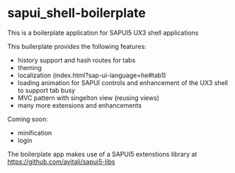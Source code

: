 sapui_shell-boilerplate
=======================

This is a boilerplate application for SAPUI5 UX3 shell applications

This builerplate provides the following features:
- history support and hash routes for tabs
- theming
- localization (index.html?sap-ui-language=he#tab1)
- loading animation for SAPUI controls and enhancement of the UX3 shell to support tab busy
- MVC pattern with singelton view (reusing views)
- many more extensions and enhancements

Coming soon:
- minification
- login


The boilerplate app makes use of a SAPUI5 extenstions library at
https://github.com/avitali/sapui5-libs
